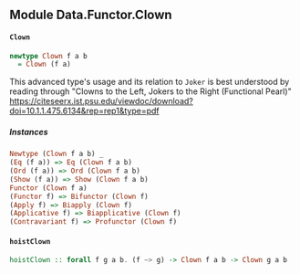 ## Module Data.Functor.Clown

#### `Clown`

``` purescript
newtype Clown f a b
  = Clown (f a)
```

This advanced type's usage and its relation to `Joker` is best understood
by reading through "Clowns to the Left, Jokers to the Right (Functional
Pearl)"
https://citeseerx.ist.psu.edu/viewdoc/download?doi=10.1.1.475.6134&rep=rep1&type=pdf

##### Instances
``` purescript
Newtype (Clown f a b) _
(Eq (f a)) => Eq (Clown f a b)
(Ord (f a)) => Ord (Clown f a b)
(Show (f a)) => Show (Clown f a b)
Functor (Clown f a)
(Functor f) => Bifunctor (Clown f)
(Apply f) => Biapply (Clown f)
(Applicative f) => Biapplicative (Clown f)
(Contravariant f) => Profunctor (Clown f)
```

#### `hoistClown`

``` purescript
hoistClown :: forall f g a b. (f ~> g) -> Clown f a b -> Clown g a b
```


